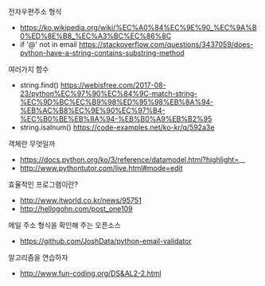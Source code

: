 전자우편주소 형식
- https://ko.wikipedia.org/wiki/%EC%A0%84%EC%9E%90_%EC%9A%B0%ED%8E%B8_%EC%A3%BC%EC%86%8C
- if '@' not in email https://stackoverflow.com/questions/3437059/does-python-have-a-string-contains-substring-method

여러가지 함수
- string.find() https://webisfree.com/2017-08-23/python%EC%97%90%EC%84%9C-match-string-%EC%9D%BC%EC%B9%98%ED%95%98%EB%8A%94-%EB%AC%B8%EC%9E%90%EC%97%B4-%EC%B0%BE%EB%8A%94-%EB%B0%A9%EB%B2%95
- string.isalnum() https://code-examples.net/ko-kr/q/592a3e

객체란 무엇일까
- https://docs.python.org/ko/3/reference/datamodel.html?highlight=__
- http://www.pythontutor.com/live.html#mode=edit

효율적인 프로그램이란?
- http://www.itworld.co.kr/news/95751
- http://hellogohn.com/post_one109

메일 주소 형식을 확인해 주는 오픈소스
- https://github.com/JoshData/python-email-validator

알고리즘을 연습하자
- http://www.fun-coding.org/DS&AL2-2.html

